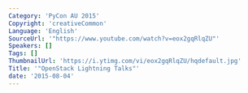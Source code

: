 ```yaml
---
Category: 'PyCon AU 2015'
Copyright: 'creativeCommon'
Language: 'English'
SourceUrl: '"https://www.youtube.com/watch?v=eox2gqRlqZU"'
Speakers: []
Tags: []
ThumbnailUrl: 'https://i.ytimg.com/vi/eox2gqRlqZU/hqdefault.jpg'
Title: '"OpenStack Lightning Talks"'
date: '2015-08-04'
---
```


